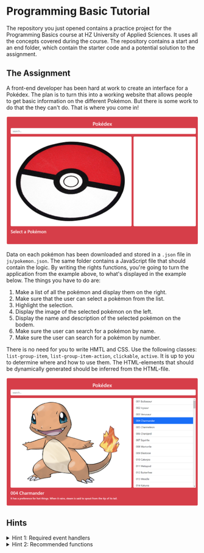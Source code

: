 # Programming Basic Tutorial

The repository you just opened contains a practice project
for the Programming Basics course at HZ University of Applied Sciences.
It uses all the concepts covered during the course.
The repository contains a start and an end folder,
which contain the starter code and a potential solution to the assignment.

## The Assignment

A front-end developer has been hard at work to create an interface for a Pokédex.
The plan is to turn this into a working website that
allows people to get basic information on the different Pokémon.
But there is some work to do that the they can't do. That is where you come in!

![The application has provided by the front-end developer](./docs/screen-before.png)

Data on each pokémon has been downloaded and stored in a
`.json` file in `js/pokemon.json`.
The same folder contains a JavaScript file that should contain the logic.
By writing the rights functions, you're going to turn the application from the example above,
to what's displayed in the example below. The things you have to do are:

1. Make a list of all the pokémon and display them on the right.
2. Make sure that the user can select a pokémon from the list.
3. Highlight the selection.
4. Display the image of the selected pokémon on the left.
5. Display the name and description of the selected pokémon on the bodem.
6. Make sure the user can search for a pokémon by name.
7. Make sure the user can search for a pokémon by number.

There is no need for you to write HMTL and CSS.
Use the following classes: `list-group-item`,
`list-group-item-action`, `clickable`, `active`.
It is up to you to determine where and how to use them. The HTML-elements that should be dynamically generated should be inferred from the HTML-file.

![The intended application](./docs/screen-after.png)

## Hints

<details>
    <summary>Hint 1: Required event handlers</summary>

    You need a two types of event handlers.

    The onclick event is used for selecting pokémon.
    The oninput event is used for the 'dynamic' searching.
</details>

<details>
    <summary>Hint 2: Recommended functions</summary>

    In the example solution, six functions were added.

    1. search
    2. generatePokemonList
    3. generateListItem
    4. selectPokemonFromList
    5. displayPokemonData
    6. getPokemonNumberAndName
</details>